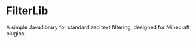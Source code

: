 # FilterLib
 A simple Java library for standardized text filtering, designed for Minecraft plugins.
